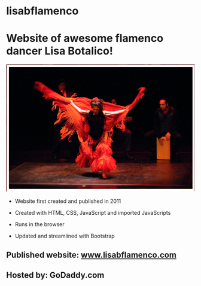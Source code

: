 # lisabflamenco

# Website of awesome flamenco dancer Lisa Botalico!

![](lisabflamencoScreenshot3.jpg)

- Website first created and published in 2011

- Created with HTML, CSS, JavaScript and imported JavaScripts

- Runs in the browser

- Updated and streamlined with Bootstrap

## Published website: www.lisabflamenco.com

## Hosted by: GoDaddy.com
